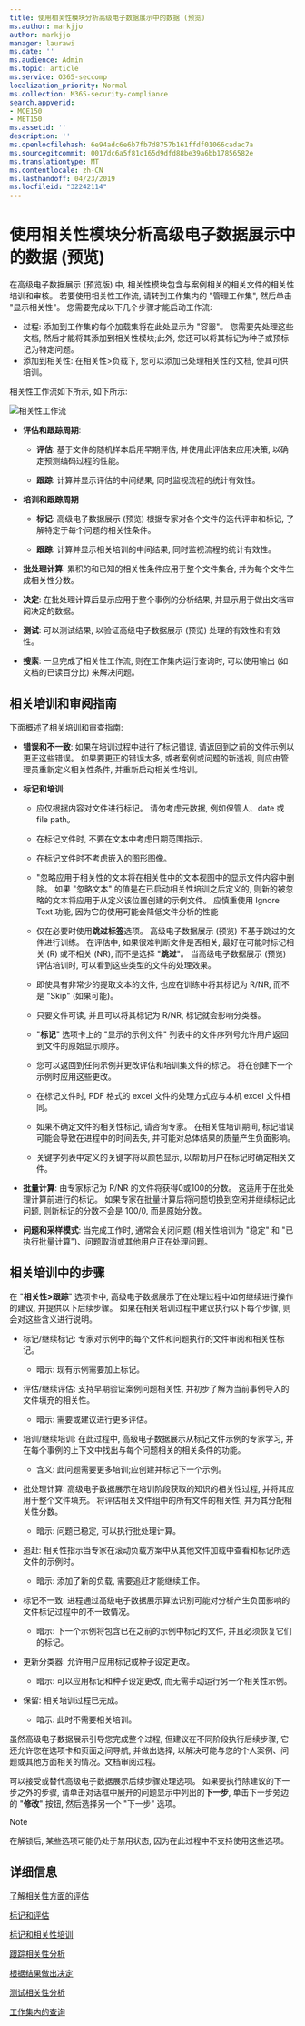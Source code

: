 ```yaml
---
title: 使用相关性模块分析高级电子数据展示中的数据 (预览)
ms.author: markjjo
author: markjjo
manager: laurawi
ms.date: ''
ms.audience: Admin
ms.topic: article
ms.service: O365-seccomp
localization_priority: Normal
ms.collection: M365-security-compliance
search.appverid:
- MOE150
- MET150
ms.assetid: ''
description: ''
ms.openlocfilehash: 6e94adc6e6b7fb7d8757b161ffdf01066cadac7a
ms.sourcegitcommit: 0017dc6a5f81c165d9dfd88be39a6bb17856582e
ms.translationtype: MT
ms.contentlocale: zh-CN
ms.lasthandoff: 04/23/2019
ms.locfileid: "32242114"
---
```

# <a name="use-the-relevance-module-to-analyze-data-in-advanced-ediscovery-preview"></a>使用相关性模块分析高级电子数据展示中的数据 (预览)

在高级电子数据展示 (预览版) 中, 相关性模块包含与案例相关的相关文件的相关性培训和审核。 若要使用相关性工作流, 请转到工作集内的 "管理工作集", 然后单击 "显示相关性"。 您需要完成以下几个步骤才能启动工作流:
- 过程: 添加到工作集的每个加载集将在此处显示为 "容器"。 您需要先处理这些文档, 然后才能将其添加到相关性模块;此外, 您还可以将其标记为种子或预标记为特定问题。
- 添加到相关性: 在相关性\>负载下, 您可以添加已处理相关性的文档, 使其可供培训。

相关性工作流如下所示, 如下所示:
  
![相关性工作流](../media/44c67dd2-7a20-40a9-b0ed-784364845c77.gif)
  
- **评估和跟踪周期**:
    
  - **评估**: 基于文件的随机样本启用早期评估, 并使用此评估来应用决策, 以确定预测编码过程的性能。 
    
  - **跟踪**: 计算并显示评估的中间结果, 同时监视流程的统计有效性。 
    
- **培训和跟踪周期**
    
  - **标记**: 高级电子数据展示 (预览) 根据专家对各个文件的迭代评审和标记, 了解特定于每个问题的相关性条件。
    
  - **跟踪**: 计算并显示相关培训的中间结果, 同时监视流程的统计有效性。 
    
- **批处理计算**: 累积的和已知的相关性条件应用于整个文件集合, 并为每个文件生成相关性分数。
    
- **决定**: 在批处理计算后显示应用于整个事例的分析结果, 并显示用于做出文档审阅决定的数据。
    
- **测试**: 可以测试结果, 以验证高级电子数据展示 (预览) 处理的有效性和有效性。

- **搜索**: 一旦完成了相关性工作流, 则在工作集内运行查询时, 可以使用输出 (如文档的已读百分比) 来解决问题。
    
## <a name="guidelines-for-relevance-training-and-review"></a>相关培训和审阅指南

下面概述了相关培训和审查指南:
  
- **错误和不一致**: 如果在培训过程中进行了标记错误, 请返回到之前的文件示例以更正这些错误。 如果要更正的错误太多, 或者案例或问题的新透视, 则应由管理员重新定义相关性条件, 并重新启动相关性培训。
    
- **标记和培训**: 
    
  - 应仅根据内容对文件进行标记。 请勿考虑元数据, 例如保管人、date 或 file path。 
    
  - 在标记文件时, 不要在文本中考虑日期范围指示。
    
  - 在标记文件时不考虑嵌入的图形图像。
     
  - "忽略应用于相关性的文本将在相关性中的文本视图中的显示文件内容中删除。 如果 "忽略文本" 的值是在已启动相关性培训之后定义的, 则新的被忽略的文本将应用于从定义该位置创建的示例文件。 应慎重使用 Ignore Text 功能, 因为它的使用可能会降低文件分析的性能
    
  - 仅在必要时使用**跳过标签**选项。 高级电子数据展示 (预览) 不基于跳过的文件进行训练。 在评估中, 如果很难判断文件是否相关, 最好在可能时标记相关 (R) 或不相关 (NR), 而不是选择 "**跳过**"。 当高级电子数据展示 (预览) 评估培训时, 可以看到这些类型的文件的处理效果。
    
  - 即使具有非常少的提取文本的文件, 也应在训练中将其标记为 R/NR, 而不是 "Skip" (如果可能)。 
    
  - 只要文件可读, 并且可以将其标记为 R/NR, 标记就会影响分类器。
    
  - "**标记**" 选项卡上的 "显示的示例文件" 列表中的文件序列号允许用户返回到文件的原始显示顺序。 
    
  - 您可以返回到任何示例并更改评估和培训集文件的标记。 将在创建下一个示例时应用这些更改。
    
  - 在标记文件时, PDF 格式的 excel 文件的处理方式应与本机 excel 文件相同。
    
  - 如果不确定文件的相关性标记, 请咨询专家。 在相关性培训期间, 标记错误可能会导致在进程中的时间丢失, 并可能对总体结果的质量产生负面影响。
    
  - 关键字列表中定义的关键字将以颜色显示, 以帮助用户在标记时确定相关文件。
    
- **批量计算**: 由专家标记为 R/NR 的文件将获得0或100的分数。 这适用于在批处理计算前进行的标记。 如果专家在批量计算后将问题切换到空闲并继续标记此问题, 则新标记的分数不会是 100/0, 而是原始分数。
    
- **问题和采样模式**: 当完成工作时, 通常会关闭问题 (相关性培训为 "稳定" 和 "已执行批量计算")、问题取消或其他用户正在处理问题。
    
## <a name="steps-in-relevance-training"></a>相关培训中的步骤

在 "**相关性\>跟踪**" 选项卡中, 高级电子数据展示了在处理过程中如何继续进行操作的建议, 并提供以下后续步骤。 如果在相关培训过程中建议执行以下每个步骤, 则会对这些含义进行说明。 
  
- 标记/继续标记: 专家对示例中的每个文件和问题执行的文件审阅和相关性标记。
    
  - 暗示: 现有示例需要加上标记。
    
- 评估/继续评估: 支持早期验证案例问题相关性, 并初步了解为当前事例导入的文件填充的相关性。
    
  - 暗示: 需要或建议进行更多评估。
    
- 培训/继续培训: 在此过程中, 高级电子数据展示从标记文件示例的专家学习, 并在每个事例的上下文中找出与每个问题相关的相关条件的功能。
    
  - 含义: 此问题需要更多培训;应创建并标记下一个示例。 
    
- 批处理计算: 高级电子数据展示在培训阶段获取的知识的相关性过程, 并将其应用于整个文件填充。 将评估相关文件组中的所有文件的相关性, 并为其分配相关性分数。
    
  - 暗示: 问题已稳定, 可以执行批处理计算。
    
- 追赶: 相关性指示当专家在滚动负载方案中从其他文件加载中查看和标记所选文件的示例时。
    
  - 暗示: 添加了新的负载, 需要追赶才能继续工作。
    
- 标记不一致: 进程通过高级电子数据展示算法识别可能对分析产生负面影响的文件标记过程中的不一致情况。
    
  - 暗示: 下一个示例将包含已在之前的示例中标记的文件, 并且必须恢复它们的标记。
    
- 更新分类器: 允许用户应用标记或种子设定更改。
    
  - 暗示: 可以应用标记和种子设定更改, 而无需手动运行另一个相关性示例。
    
- 保留: 相关培训过程已完成。
    
  - 暗示: 此时不需要相关培训。
    
虽然高级电子数据展示引导您完成整个过程, 但建议在不同阶段执行后续步骤, 它还允许您在选项卡和页面之间导航, 并做出选择, 以解决可能与您的个人案例、问题或其他方面相关的情况。文档审阅过程。 
  
可以接受或替代高级电子数据展示后续步骤处理选项。 如果要执行除建议的下一步之外的步骤, 请单击对话框中展开的问题显示中列出的**下一步**, 单击下一步旁边的 "**修改**" 按钮, 然后选择另一个 "下一步" 选项。 
  
> [!NOTE]
> 在解锁后, 某些选项可能仍处于禁用状态, 因为在此过程中不支持使用这些选项。 
  
## <a name="more-information"></a>详细信息

[了解相关性方面的评估](../assessment-in-relevance-in-advanced-ediscovery.md)
  
[标记和评估](../tagging-and-assessment-in-advanced-ediscovery.md)
  
[标记和相关性培训](../tagging-and-relevance-training-in-advanced-ediscovery.md)
  
[跟踪相关性分析](../track-relevance-analysis-in-advanced-ediscovery.md)
  
[根据结果做出决定](../decision-based-on-the-results-in-advanced-ediscovery.md)
  
[测试相关性分析](../test-relevance-analysis-in-advanced-ediscovery.md)

[工作集内的查询](working-set-search.md)

